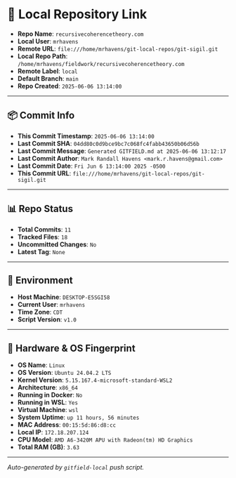 # 🔗 Local Repository Link

- **Repo Name**: `recursivecoherencetheory.com`
- **Local User**: `mrhavens`
- **Remote URL**: `file:///home/mrhavens/git-local-repos/git-sigil.git`
- **Local Repo Path**: `/home/mrhavens/fieldwork/recursivecoherencetheory.com`
- **Remote Label**: `local`
- **Default Branch**: `main`
- **Repo Created**: `2025-06-06 13:14:00`

---

## 📦 Commit Info

- **This Commit Timestamp**: `2025-06-06 13:14:00`
- **Last Commit SHA**: `04dd80c0d9bce9bc7c068fc4fabb43650b06d56b`
- **Last Commit Message**: `Generated GITFIELD.md at 2025-06-06 13:12:17`
- **Last Commit Author**: `Mark Randall Havens <mark.r.havens@gmail.com>`
- **Last Commit Date**: `Fri Jun 6 13:14:00 2025 -0500`
- **This Commit URL**: `file:///home/mrhavens/git-local-repos/git-sigil.git`

---

## 📊 Repo Status

- **Total Commits**: `11`
- **Tracked Files**: `18`
- **Uncommitted Changes**: `No`
- **Latest Tag**: `None`

---

## 🧭 Environment

- **Host Machine**: `DESKTOP-E5SGI58`
- **Current User**: `mrhavens`
- **Time Zone**: `CDT`
- **Script Version**: `v1.0`

---

## 🧬 Hardware & OS Fingerprint

- **OS Name**: `Linux`
- **OS Version**: `Ubuntu 24.04.2 LTS`
- **Kernel Version**: `5.15.167.4-microsoft-standard-WSL2`
- **Architecture**: `x86_64`
- **Running in Docker**: `No`
- **Running in WSL**: `Yes`
- **Virtual Machine**: `wsl`
- **System Uptime**: `up 11 hours, 56 minutes`
- **MAC Address**: `00:15:5d:86:d8:cc`
- **Local IP**: `172.18.207.124`
- **CPU Model**: `AMD A6-3420M APU with Radeon(tm) HD Graphics`
- **Total RAM (GB)**: `3.63`

---

_Auto-generated by `gitfield-local` push script._
